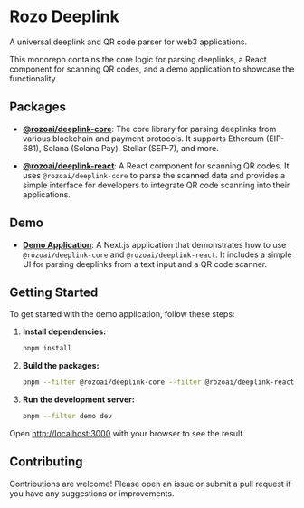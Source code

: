 # Rozo Deeplink

A universal deeplink and QR code parser for web3 applications.

This monorepo contains the core logic for parsing deeplinks, a React component for scanning QR codes, and a demo application to showcase the functionality.

## Packages

- **[@rozoai/deeplink-core](./packages/core)**: The core library for parsing deeplinks from various blockchain and payment protocols. It supports Ethereum (EIP-681), Solana (Solana Pay), Stellar (SEP-7), and more.

- **[@rozoai/deeplink-react](./packages/scan-qr)**: A React component for scanning QR codes. It uses `@rozoai/deeplink-core` to parse the scanned data and provides a simple interface for developers to integrate QR code scanning into their applications.

## Demo

- **[Demo Application](./apps/demo)**: A Next.js application that demonstrates how to use `@rozoai/deeplink-core` and `@rozoai/deeplink-react`. It includes a simple UI for parsing deeplinks from a text input and a QR code scanner.

## Getting Started

To get started with the demo application, follow these steps:

1. **Install dependencies:**
   ```bash
   pnpm install
   ```

2. **Build the packages:**
   ```bash
   pnpm --filter @rozoai/deeplink-core --filter @rozoai/deeplink-react build
   ```

3. **Run the development server:**
   ```bash
   pnpm --filter demo dev
   ```

Open [http://localhost:3000](http://localhost:3000) with your browser to see the result.

## Contributing

Contributions are welcome! Please open an issue or submit a pull request if you have any suggestions or improvements. 
